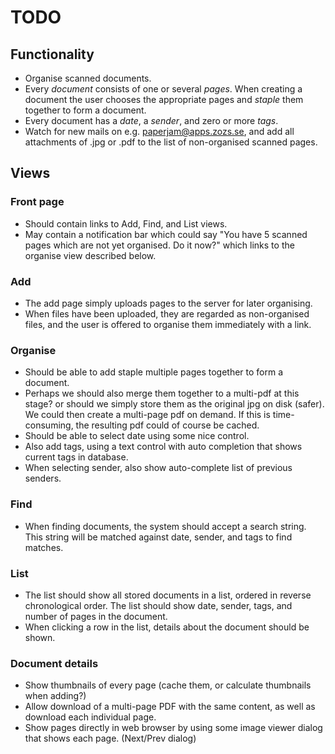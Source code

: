 # TODO

## Functionality

- Organise scanned documents.
- Every *document* consists of one or several *pages*. When creating a document
  the user chooses the appropriate pages and *staple* them together to form a
  document.
- Every document has a *date*, a *sender*, and zero or more *tags*.
- Watch for new mails on e.g. paperjam@apps.zozs.se, and add all attachments of
  .jpg or .pdf to the list of non-organised scanned pages.

## Views

### Front page

- Should contain links to Add, Find, and List views.
- May contain a notification bar which could say
  "You have 5 scanned pages which are not yet organised. Do it now?"
  which links to the organise view described below.

### Add

- The add page simply uploads pages to the server for later organising.
- When files have been uploaded, they are regarded as non-organised files,
  and the user is offered to organise them immediately with a link.

### Organise

- Should be able to add staple multiple pages together to form a document.
- Perhaps we should also merge them together to a multi-pdf at this stage?
  or should we simply store them as the original jpg on disk (safer).
  We could then create a multi-page pdf on demand. If this is time-consuming,
  the resulting pdf could of course be cached.
- Should be able to select date using some nice control.
- Also add tags, using a text control with auto completion that shows current
  tags in database.
- When selecting sender, also show auto-complete list of previous senders.

### Find

- When finding documents, the system should accept a search string. This string
  will be matched against date, sender, and tags to find matches.

### List

- The list should show all stored documents in a list, ordered in reverse
  chronological order. The list should show date, sender, tags, and number of
  pages in the document.
- When clicking a row in the list, details about the document should be shown.

### Document details

- Show thumbnails of every page (cache them, or calculate thumbnails
  when adding?)
- Allow download of a multi-page PDF with the same content, as well as download
  each individual page.
- Show pages directly in web browser by using some image viewer dialog that
  shows each page. (Next/Prev dialog)